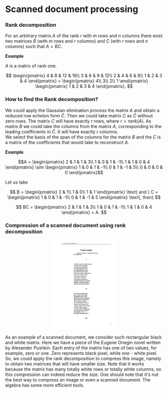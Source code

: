 # Scanned document processing

### Rank decomposition

For an arbitrary matrix $A$ of the rank $r$ with $m$ rows and $n$ columns there exist two matrices $B$ (with $m$ rows and $r$ columns) and $C$ (with $r$ rows and $n$ columns) such that $A=BC$.

**Example**

$A$ is a matrix of rank one.

$$
\begin{pmatrix}
4 & 8 & 12 & 16\\
3 & 6 & 9 & 12\\
2 & 4 & 6 & 8\\
1 & 2 & 3 & 4
\end{pmatrix} =
\begin{pmatrix}
4\\
3\\
2\\
1
\end{pmatrix}
\begin{pmatrix}
1 & 2 & 3 & 4
\end{pmatrix}.
$$

### How to find the Rank decomposition?

We could apply the Gaussian elimination process the matrix $A$ and obtain a reduced row echelon form $\tilde C$. Then we could take matrix $C$ as $\tilde C$ without zero rows. The matrix $C$ will have exactly $r$ rows, where $r=rank(A)$. As matrix $B$ we could take the columns from the matrix $A$, corresponding to the leading coefficients in $\tilde C$. It will have exactly $r$ columns.<br>
We select the basis of the span of the columns for the matrix $B$ and the $C$ is a matrix of the coefficients that would take to reconstruct $A$.

**Example**

$$A =
\begin{pmatrix}
2 & 1 & 1 & 3\\
1 & 0 & 1 & -1\\
1 & 1 & 0 & 4
\end{pmatrix}
\sim
\begin{pmatrix}
1 & 0 & 1 & -1\\
0 & 1 & -1 & 5\\
0 & 0 & 0 & 0
\end{pmatrix}$$

Let us take

$$
B =
\begin{pmatrix}
2 & 1\\
1 & 0\\
1 & 1
\end{pmatrix}
\text{ and }
C =
\begin{pmatrix}
1 & 0 & 1 & -1\\
0 & 1 & -1 & 5
\end{pmatrix}
\text{, then}
$$

$$
BC = 
\begin{pmatrix}
2 & 1 & 1 & 3\\
1 & 0 & 1 & -1\\
1 & 1 & 0 & 4
\end{pmatrix}
= A.
$$

### Compression of a scanned document using rank decomposition

<p align="center">
<img src="https://github.com/Beorhthelm/scanned_document_processing/blob/70ca8b54670de865495e435606fe076945cb5d7b/pic/Alexander_Pushkin_Eugene_Onegin1.png?raw=true" alt="Sample" width="40%">
</p>

As an example of a scanned document, we consider such rectangular black and white matrix. Here we have a piece of the Eugene Onegin novel written by Alexander Pushkin. Each entry of the matrix has one of two values, for example, zero or one. Zero represents black pixel, while one - white pixel. So, we could apply the rank decomposition to compress this image, namely to obtain two matrices that will have smaller size. Note that it works because the matrix has many totally white rows or totally white columns, so this compression can indeed reduce the size. One should note that it's not the best way to compress an image or even a scanned document. The algebra has some more efficient tools.
